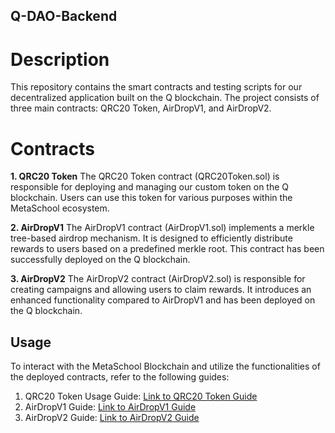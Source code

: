 ## Q-DAO-Backend


# Description

This repository contains the smart contracts and testing scripts for our decentralized application built on the Q blockchain. The project consists of three main contracts: QRC20 Token, AirDropV1, and AirDropV2.

# Contracts

**1. QRC20 Token**
The QRC20 Token contract (QRC20Token.sol) is responsible for deploying and managing our custom token on the Q blockchain. Users can use this token for various purposes within the MetaSchool ecosystem.

**2. AirDropV1**
The AirDropV1 contract (AirDropV1.sol) implements a merkle tree-based airdrop mechanism. It is designed to efficiently distribute rewards to users based on a predefined merkle root. This contract has been successfully deployed on the Q blockchain.

**3. AirDropV2**
The AirDropV2 contract (AirDropV2.sol) is responsible for creating campaigns and allowing users to claim rewards. It introduces an enhanced functionality compared to AirDropV1 and has been deployed on the Q blockchain.


## Usage

To interact with the MetaSchool Blockchain and utilize the functionalities of the deployed contracts, refer to the following guides:

1. QRC20 Token Usage Guide: [Link to QRC20 Token Guide](https://explorer.qtestnet.org/address/0xb72c27a104Cf926075C1Bd43406f75F783E01499)
2. AirDropV1 Guide: [Link to AirDropV1 Guide](https://explorer.qtestnet.org/address/0xCB2060351B00B9873A56129e80a7D6e351AD6Ba2)
3. AirDropV2 Guide: [Link to AirDropV2 Guide](https://explorer.qtestnet.org/address/0x25098669E692E86D6411186C3439e29B3fAeF27e)
